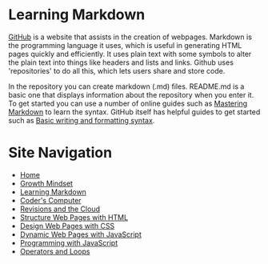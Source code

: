 # Learning Markdown
[GitHub](https://github.com/) is a website that assists in the creation of webpages. Markdown is the programming language it uses, which is useful in generating HTML pages quickly and efficiently. It uses plain text with some symbols to alter the plain text into things like headers and lists and links. Github uses 'repositories' to do all this, which lets users share and store code. 

In the repository you can create markdown (.md) files. README.md is a basic one that displays information about the repository when you enter it. To get started you can use a number of online guides such as [Mastering Markdown](https://guides.github.com/features/mastering-markdown/) to learn the syntax. GitHub itself has helpful guides to get started such as [Basic writing and formatting syntax](https://docs.github.com/en/github/writing-on-github/getting-started-with-writing-and-formatting-on-github/basic-writing-and-formatting-syntax).

# Site Navigation 
- [Home](README.md)
- [Growth Mindset](Growth_Mindset.md)
- [Learning Markdown](Learning_Markdown.md)
- [Coder's Computer](Coders_Computer.md)
- [Revisions and the Cloud](Revisions_and_the_Cloud.md)
- [Structure Web Pages with HTML](Structure_Web_Pages_with_HTML.md)
- [Design Web Pages with CSS](Design_Web_Pages_with_CSS.md)
- [Dynamic Web Pages with JavaScript](Dynamic_Web_Pages_with_JavaScript.md)
- [Programming with JavaScript](Programming_with_JavaScript.md)
- [Operators and Loops](Operators_and_Loops.md)
